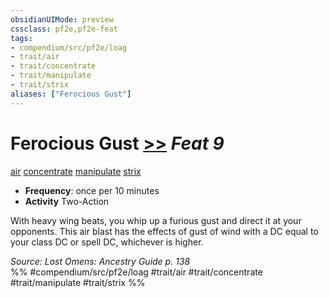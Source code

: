 ```yaml
---
obsidianUIMode: preview
cssclass: pf2e,pf2e-feat
tags:
- compendium/src/pf2e/loag
- trait/air
- trait/concentrate
- trait/manipulate
- trait/strix
aliases: ["Ferocious Gust"]
---
```

# Ferocious Gust  [>>](../../Rules/core-rulebook/chapter-9-playing-the-game.md#Actions "Two-Action") *Feat 9*  
[air](../../Rules/traits/air.md)  [concentrate](../../Rules/traits/concentrate.md)  [manipulate](../../Rules/traits/manipulate.md)  [strix](../../Rules/traits/strix-loag.md)  

- **Frequency**: once per 10 minutes
- **Activity** Two-Action

With heavy wing beats, you whip up a furious gust and direct it at your opponents. This air blast has the effects of gust of wind with a DC equal to your class DC or spell DC, whichever is higher.

*Source: Lost Omens: Ancestry Guide p. 138*  
%% #compendium/src/pf2e/loag #trait/air #trait/concentrate #trait/manipulate #trait/strix %%